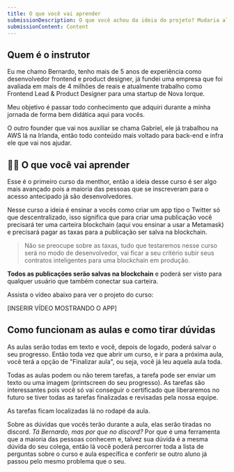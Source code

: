 ```yaml
---
title: O que você vai aprender
submissionDescription: O que você achou da ideia do projeto? Mudaria alguma coisa?
submissionContent: Content
---
```


## Quem é o instrutor

Eu me chamo Bernardo, tenho mais de 5 anos de experiência como desenvolvedor frontend e product designer, já fundei uma empresa que foi avaliada em mais de 4 milhões de reais e atualmente trabalho como Frontend Lead & Product Designer para uma startup de Nova Iorque.

Meu objetivo é passar todo conhecimento que adquiri durante a minha jornada de forma bem didática aqui para vocês.

O outro founder que vai nos auxiliar se chama Gabriel, ele já trabalhou na AWS lá na Irlanda, então todo conteúdo mais voltado para back-end e infra ele que vai nos ajudar.

## 👩‍💻 O que você vai aprender

Esse é o primeiro curso da menthor, então a ideia desse curso é ser algo mais avançado pois a maioria das pessoas que se inscreveram para o acesso antecipado já são desenvolvedores.

Nesse curso a ideia é ensinar a vocês como criar um app tipo o Twitter só que descentralizado, isso significa que para criar uma publicação você precisará ter uma carteira blockchain (aqui vou ensinar a usar a Metamask) e precisará pagar as taxas para a publicação ser salva na blockchain.

> Não se preocupe sobre as taxas, tudo que testaremos nesse curso será no modo de desenvolvedor, vai ficar a seu critério subir seus contratos inteligentes para uma blockchain em produção.

**Todos as publicações serão salvas na blockchain** e poderá ser visto para qualquer usuário que também conectar sua carteira.

Assista o vídeo abaixo para ver o projeto do curso:

[INSERIR VÍDEO MOSTRANDO O APP]

## Como funcionam as aulas e como tirar dúvidas

As aulas serão todas em texto e você, depois de logado, poderá salvar o seu progresso. Então toda vez que abrir um curso, e ir para a próxima aula, você terá a opção de "Finalizar aula", ou seja, você já leu aquela aula toda.

Todas as aulas podem ou não terem tarefas, a tarefa pode ser enviar um texto ou uma imagem (printscreen do seu progresso). As tarefas são interessantes pois você só vai conseguir o certificado que liberaremos no futuro se tiver todas as tarefas finalizadas e revisadas pela nossa equipe.

As tarefas ficam localizadas lá no rodapé da aula.

Sobre as dúvidas que vocês terão durante a aula, elas serão tiradas no discord. *Tá Bernardo, mas por que no discord?* Por que é uma ferramenta que a maioria das pessoas conhecem e, talvez sua dúvida é a mesma dúvida do seu colega, então lá você poderá percorrer toda a lista de perguntas sobre o curso e aula específica e conferir se outro aluno já passou pelo mesmo problema que o seu.

